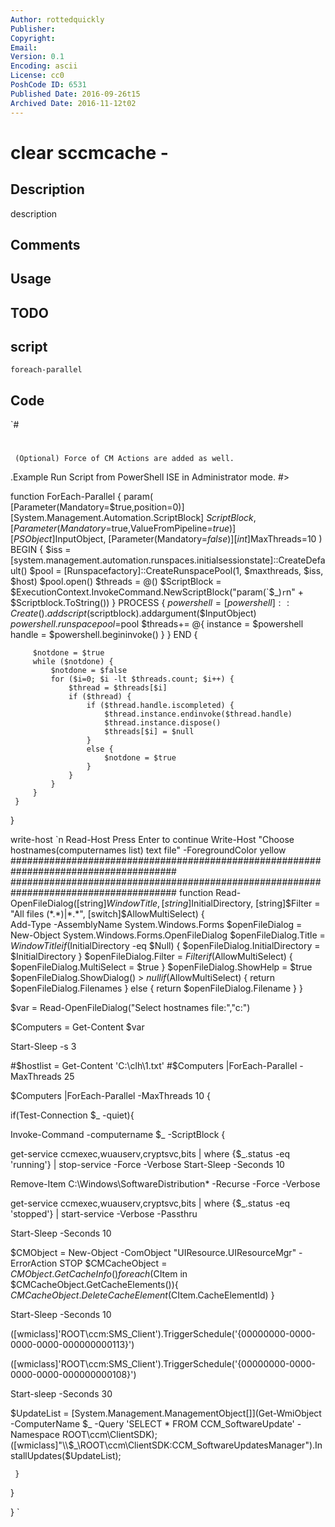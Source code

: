 ```yaml
---
Author: rottedquickly
Publisher: 
Copyright: 
Email: 
Version: 0.1
Encoding: ascii
License: cc0
PoshCode ID: 6531
Published Date: 2016-09-26t15
Archived Date: 2016-11-12t02
---
```


# clear sccmcache - 

## Description

description

## Comments



## Usage



## TODO



## script

`foreach-parallel`

## Code

`#
 #
 
 
     (Optional) Force of CM Actions are added as well. 
 
 .Example
 Run Script from PowerShell ISE in Administrator mode.
 #>
 
 function ForEach-Parallel {
     param(
         [Parameter(Mandatory=$true,position=0)]
         [System.Management.Automation.ScriptBlock] $ScriptBlock,
         [Parameter(Mandatory=$true,ValueFromPipeline=$true)]
         [PSObject]$InputObject,
         [Parameter(Mandatory=$false)]
         [int]$MaxThreads=10
     )
     BEGIN {
         $iss = [system.management.automation.runspaces.initialsessionstate]::CreateDefault()
         $pool = [Runspacefactory]::CreateRunspacePool(1, $maxthreads, $iss, $host)
         $pool.open()
         $threads = @()
         $ScriptBlock = $ExecutionContext.InvokeCommand.NewScriptBlock("param(`$_)`r`n" + $Scriptblock.ToString())
     }
     PROCESS {
         $powershell = [powershell]::Create().addscript($scriptblock).addargument($InputObject)
         $powershell.runspacepool=$pool
         $threads+= @{
             instance = $powershell
             handle = $powershell.begininvoke()
         }
     }
     END {
 
         $notdone = $true
         while ($notdone) {
             $notdone = $false
             for ($i=0; $i -lt $threads.count; $i++) {
                 $thread = $threads[$i]
                 if ($thread) {
                     if ($thread.handle.iscompleted) {
                         $thread.instance.endinvoke($thread.handle)
                         $thread.instance.dispose()
                         $threads[$i] = $null
                     }
                     else {
                         $notdone = $true
                     }
                 }
             }
         }
     }
 }
  
 write-host `n
 Read-Host Press Enter to continue 
 Write-Host "Choose hostnames(computernames list) text file" -ForegroundColor yellow
 ######################################################################################
 ######################################################################################
 function Read-OpenFileDialog([string]$WindowTitle, [string]$InitialDirectory, [string]$Filter = "All files (*.*)|*.*", [switch]$AllowMultiSelect)
 {  
     Add-Type -AssemblyName System.Windows.Forms
     $openFileDialog = New-Object System.Windows.Forms.OpenFileDialog
     $openFileDialog.Title = $WindowTitle
     if ($InitialDirectory -eq $Null) { $openFileDialog.InitialDirectory = $InitialDirectory } 
     $openFileDialog.Filter = $Filter
     if ($AllowMultiSelect) { $openFileDialog.MultiSelect = $true }
     $openFileDialog.ShowHelp = $true    
     $openFileDialog.ShowDialog() > $null
     if ($AllowMultiSelect) { return $openFileDialog.Filenames } else { return $openFileDialog.Filename }
 }
 
 $var = Read-OpenFileDialog("Select hostnames file:","c:\")
 
 $Computers = Get-Content $var
 
 Start-Sleep -s 3
 
  
   #$hostlist = Get-Content 'C:\clh\1.txt'
 #$Computers |ForEach-Parallel -MaxThreads 25
    
  $Computers |ForEach-Parallel -MaxThreads 10 {  
 
  if(Test-Connection $_ -quiet){
 
 
 Invoke-Command -computername $_ -ScriptBlock { 
 
 get-service ccmexec,wuauserv,cryptsvc,bits | where {$_.status -eq 'running'} | stop-service -Force -Verbose
 Start-Sleep -Seconds 10
 
 Remove-Item C:\Windows\SoftwareDistribution\* -Recurse -Force -Verbose
 
 
 
 get-service ccmexec,wuauserv,cryptsvc,bits | where {$_.status -eq 'stopped'} | start-service -Verbose -Passthru
 
 Start-Sleep -Seconds 10
 
 $CMObject = New-Object -ComObject "UIResource.UIResourceMgr" -ErrorAction STOP
         $CMCacheObject = $CMObject.GetCacheInfo()
         foreach($CItem in $CMCacheObject.GetCacheElements()){
             $CMCacheObject.DeleteCacheElement($CItem.CacheElementId)
 }
 
 Start-Sleep -Seconds 10
 
 ([wmiclass]'ROOT\ccm:SMS_Client').TriggerSchedule('{00000000-0000-0000-0000-000000000113}')
 
 ([wmiclass]'ROOT\ccm:SMS_Client').TriggerSchedule('{00000000-0000-0000-0000-000000000108}')
 
 Start-sleep -Seconds 30
 
 $UpdateList = [System.Management.ManagementObject[]](Get-WmiObject -ComputerName $_ -Query 'SELECT * FROM CCM_SoftwareUpdate' -Namespace ROOT\ccm\ClientSDK);([wmiclass]"\\$_\ROOT\ccm\ClientSDK:CCM_SoftwareUpdatesManager").InstallUpdates($UpdateList);
 
 
     }
 
 }
 
 }
`

